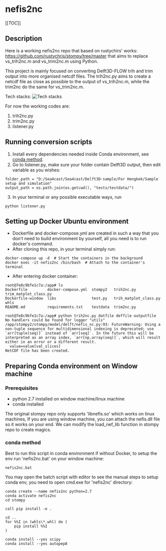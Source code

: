 # nefis2nc

[[_TOC_]]

## Description

Here is a working nefis2nc repo that based on rustychirs' works:
https://github.com/rustychris/stompy/tree/master that aims to replace 
vs_trih2nc.m and vs_trim2nc.m using Python.

This project is mainly focused on converting Delft3D-FLOW trih and trim output
into more organised netcdf files. The trih2nc.py aims to create a netcdf file 
as close as possible to the output of vs_trih2nc.m, while the trim2nc do the same
for vs_trim2nc.m.

Tech stacks:
![Tech stacks](https://skillicons.dev/icons?i=python,docker,ubuntu,bash,anaconda)

For now the working codes are:
1. trih2nc.py
2. trim2nc.py
3. listener.py

## Running conversion scripts
1. Install every dependencies needed inside Conda environment, see [conda method](#conda-method).
2. Go to listener.py, make sure your folder contain Delft3D output, then edit variable as you wishes:
```
folder_path = "D:/Sea4cast/Sea4cast/Delft3D-sample/For Hengkek/Sample setup and simulation"
output_path = os.path.join(os.getcwd(), "tests/testdata/")
```
3. In your terminal or any possible executable ways, run 
```
python listener.py
```

## Setting up Docker Ubuntu environment

- Dockerfile and docker-compose.yml are created in such a way that you don't need to build environment by yourself, all you need is to run docker's command.
- After cloning this repo, in your terminal simply run:

```
docker-compose up -d  # Start the containers in the background
docker exec -it nefis2nc /bin/bash  # Attach to the container's terminal
```

- After entering docker container:
```
root@7e8c9bfe1c7a:/app# ls
Dockerfile         docker-compose.yml  stompy2   trih2nc.py             trim_matplot_class.py
Dockerfile-window  libs                test.py   trih_matplot_class.py  whls
README.md          requirements.txt    testdata  trim2nc.py

root@7e8c9bfe1c7a:/app# python trih2nc.py datfile deffile outputfile
No handlers could be found for logger "utils"
/app/stompy2/stompy/model/delft/nefis_nc.py:93: FutureWarning: Using a non-tuple sequence for multidimensional indexing is deprecated; use `arr[tuple(seq)]` instead of `arr[seq]`. In the future this will be interpreted as an array index, `arr[np.array(seq)]`, which will result either in an error or a different result.
  value=value[val_slices]
NetCDF file has been created.
```

## Preparing Conda environment on Window machine

### Prerequisites

- python 2.7 installed on window machine/linux machine
- conda installed

The original stompy repo only supports 'libnefis.so' which works on linux machines,
If you are using window machine, you can attach the nefis.dll file so it works on your end.
We can modify the load_nef_lib function in stompy repo to create magics.

### conda method

Best to run this script in conda environment if without Docker, to setup the env run 'nefis2nc.bat' on your window machine:

```
nefis2nc.bat
```

You may open the batch script with editor to see the manual steps to setup conda env, you need to open cmd.exe for 'nefis2nc' directory:
```
conda create --name nefis2nc python=2.7
conda activate nefis2nc
cd stompy

call pip install -e .

cd ..
for %%I in (whls\*.whl) do (
    pip install %%I
)

conda install --yes scipy
conda install --yes autopep8
```
